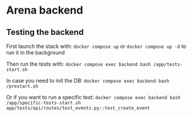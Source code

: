 # Arena backend

## Testing the backend

First launch the stack with: `docker compose up`
or `docker compose up -d` to run it in the background

Then run the tests with: `docker compose exec backend bash /app/tests-start.sh`

In case you need to init the DB: `docker compose exec backend bash /prestart.sh`

Or if you want to run a specific test: `docker compose exec backend bash /app/specific-tests-start.sh app/tests/api/routes/test_events.py::test_create_event`